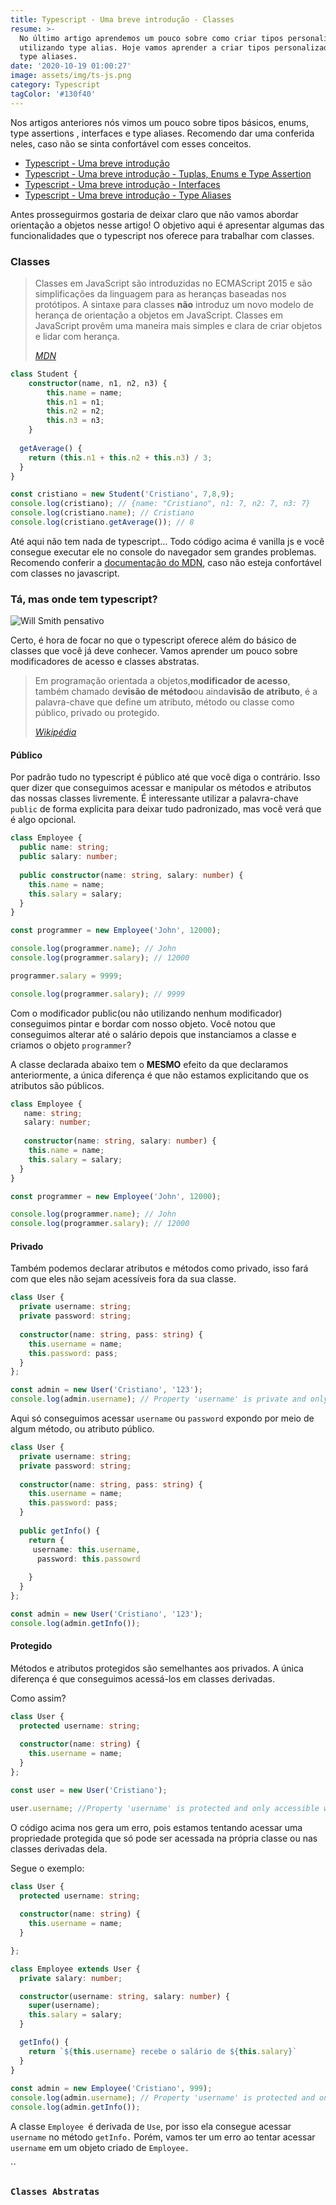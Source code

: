 ```yaml
---
title: Typescript - Uma breve introdução - Classes
resume: >-
  No último artigo aprendemos um pouco sobre como criar tipos personalizados
  utilizando type alias. Hoje vamos aprender a criar tipos personalizados usando
  type aliases.
date: '2020-10-19 01:00:27'
image: assets/img/ts-js.png
category: Typescript
tagColor: '#130f40'
---
```

Nos artigos anteriores nós vimos um pouco sobre tipos básicos, enums, type assertions , interfaces e type aliases. Recomendo dar uma conferida neles, caso não se sinta confortável com esses conceitos.

* [Typescript - Uma breve introdução](https://www.crisgon.dev/typescript-uma-breve-introdu%C3%A7%C3%A3o/)
* [Typescript - Uma breve introdução - Tuplas, Enums e Type Assertion](https://www.crisgon.dev/typescript-uma-breve-introdu%C3%A7%C3%A3o-parte-2/)
* [Typescript - Uma breve introdução - Interfaces](https://www.crisgon.dev/typescript-uma-breve-introdu%C3%A7%C3%A3o-interfaces/)
* [Typescript - Uma breve introdução - Type Aliases](https://www.crisgon.dev/typescript-uma-breve-introdu%C3%A7%C3%A3o-type-aliases/)

Antes prosseguirmos gostaria de deixar claro que não vamos abordar orientação a objetos nesse artigo! O objetivo aqui é  apresentar algumas das funcionalidades que o typescript nos oferece para trabalhar com classes.

### Classes

> Classes em JavaScript são introduzidas no ECMAScript 2015 e são simplificações da linguagem para as heranças baseadas nos protótipos. A sintaxe para classes **não** introduz um novo modelo de herança de orientação a objetos em JavaScript. Classes em JavaScript provêm uma maneira mais simples e clara de criar objetos e lidar com herança.
>
> *[MDN](https://developer.mozilla.org/pt-BR/docs/Web/JavaScript/Reference/Classes)*

```typescript
class Student {
    constructor(name, n1, n2, n3) {
        this.name = name;
        this.n1 = n1;
        this.n2 = n2;
        this.n3 = n3;
    }
  
  getAverage() {
    return (this.n1 + this.n2 + this.n3) / 3;
  }
}

const cristiano = new Student('Cristiano', 7,8,9);
console.log(cristiano); // {name: "Cristiano", n1: 7, n2: 7, n3: 7}
console.log(cristiano.name); // Cristiano
console.log(cristiano.getAverage()); // 8
```

Até aqui não tem nada de typescript... Todo código acima é vanilla js e você consegue executar ele no console do navegador sem grandes problemas. Recomendo conferir a [documentação do MDN](https://developer.mozilla.org/pt-BR/docs/Web/JavaScript/Reference/Classes), caso não esteja confortável com classes no javascript.

### Tá, mas onde tem typescript?

![Will Smith pensativo](https://media1.tenor.com/images/8ba280cf79c3a988bfb7cce7258e39d6/tenor.gif?itemid=4813460)

Certo, é hora de focar no que o typescript oferece além do básico de classes que você já deve conhecer.  Vamos aprender um pouco sobre modificadores de acesso e classes abstratas. 

> Em programação orientada a objetos,**modificador de acesso**, também chamado de**visão de método**ou ainda**visão de atributo**, é a palavra-chave que define um atributo, método ou classe como público, privado ou protegido.
>
> *[Wikipédia](https://pt.wikipedia.org/wiki/Modificador_de_acesso)*

#### Público

Por padrão tudo no typescript é público até que você diga o contrário. Isso quer dizer que conseguimos acessar e manipular os métodos e atributos das nossas classes livremente. É interessante utilizar a palavra-chave `public` de forma explicita para deixar tudo padronizado, mas você verá que é algo opcional.

```typescript
class Employee {
  public name: string;
  public salary: number;
  
  public constructor(name: string, salary: number) {
    this.name = name;
    this.salary = salary;
  }
}

const programmer = new Employee('John', 12000);

console.log(programmer.name); // John
console.log(programmer.salary); // 12000

programmer.salary = 9999;

console.log(programmer.salary); // 9999
```

Com o modificador public(ou não utilizando nenhum modificador) conseguimos pintar e bordar com nosso objeto. Você notou que conseguimos alterar até o salário depois que instanciamos a classe e criamos o objeto `programmer`?

A classe declarada abaixo tem o **MESMO** efeito da que declaramos anteriormente, a única diferença é que não estamos explicitando que os atributos são públicos.

```typescript
class Employee {
   name: string;
   salary: number;
  
   constructor(name: string, salary: number) {
    this.name = name;
    this.salary = salary;
  }
}

const programmer = new Employee('John', 12000);

console.log(programmer.name); // John
console.log(programmer.salary); // 12000
```

#### Privado

Também podemos declarar atributos e métodos como privado, isso fará com que eles não sejam acessíveis fora da sua classe.

```typescript
class User {
  private username: string;
  private password: string;
  
  constructor(name: string, pass: string) {
    this.username = name;
    this.password: pass;
  }
};

const admin = new User('Cristiano', '123');
console.log(admin.username); // Property 'username' is private and only accessible within class 'User'.
```

Aqui só conseguimos acessar `username` ou `password` expondo por meio de algum método, ou atributo público.

```typescript
class User {
  private username: string;
  private password: string;
  
  constructor(name: string, pass: string) {
    this.username = name;
    this.password: pass;
  }
  
  public getInfo() {
    return {
     username: this.username,
      password: this.passowrd
      
    }
  }
};

const admin = new User('Cristiano', '123');
console.log(admin.getInfo());
```

#### Protegido

Métodos e atributos protegidos são semelhantes aos privados. A única diferença é que conseguimos acessá-los em classes derivadas. 

Como assim?

```typescript
class User {
  protected username: string;
  
  constructor(name: string) {
    this.username = name;
  }
};

const user = new User('Cristiano');

user.username; //Property 'username' is protected and only accessible within class 'User' and its subclasse
```

O código acima nos gera um erro, pois estamos tentando acessar uma propriedade protegida que só pode ser acessada na própria classe ou nas classes derivadas dela.

Segue o exemplo:

```typescript
class User {
  protected username: string;
  
  constructor(name: string) {
    this.username = name;
  }

};

class Employee extends User {
  private salary: number;

  constructor(username: string, salary: number) {
    super(username);
    this.salary = salary;
  }

  getInfo() {
    return `${this.username} recebe o salário de ${this.salary}`
  }
}
 
const admin = new Employee('Cristiano', 999);
console.log(admin.username); // Property 'username' is protected and only accessible within class 'User' and its subclasse
console.log(admin.getInfo());

```

A classe `Employee `é derivada de `Use`, por isso ela consegue acessar `username` no método `getInfo.` Porém, vamos ter um erro ao tentar acessar `username` em um objeto criado de `Employee.`

``

### `Classes Abstratas`
